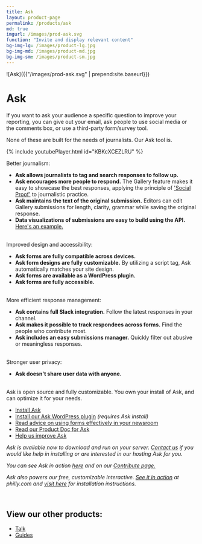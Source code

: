 ```yaml
---
title: Ask
layout: product-page
permalink: /products/ask
md: true
imgurl: /images/prod-ask.svg
function: "Invite and display relevant content"
bg-img-lg: /images/product-lg.jpg
bg-img-md: /images/product-md.jpg
bg-img-sm: /images/product-sm.jpg
---
```


![Ask]({{"/images/prod-ask.svg" | prepend:site.baseurl}})

# Ask 

If you want to ask your audience a specific question to improve your reporting, you can give out your email, ask people to use social media or the comments box, or use a third-party form/survey tool.

None of these are built for the needs of journalists. Our Ask tool is. 

{% include youtubePlayer.html id="KBKcXCEZLRU" %}		

Better journalism: 
* **Ask allows journalists to tag and search responses to follow up.**<br/>
* **Ask encourages more people to respond.** The Gallery feature makes it easy to showcase the best responses, applying the principle of ['Social Proof'](https://en.wikipedia.org/wiki/Social_proof) to journalistic practice.
* **Ask maintains the text of the original submission.** Editors can edit Gallery submissions for length, clarity, grammar while saving the original response.<br/>
* **Data visualizations of submissions are easy to build using the API.** [Here's an example.](http://www.philly.com/philly/news/politics/400537181.html)<br/><br/>

Improved design and accessibility:
* **Ask forms are fully compatible across devices.**
* **Ask form designs are fully customizable.** By utilizing a script tag, Ask automatically matches your site design.
* **Ask forms are available as a WordPress plugin.**
* **Ask forms are fully accessible.**<br/><br/>

More efficient response management:
* **Ask contains full Slack integration.** Follow the latest responses in your channel.
* **Ask makes it possible to track respondees across forms.** Find the people who contribute most.
* **Ask includes an easy submissions manager.** Quickly filter out abusive or meaningless responses.<br/><br/>

Stronger user privacy: 
* **Ask doesn't share user data with anyone.**  <br/><br/>

Ask is open source and fully customizable. You own your install of Ask, and can optimize it for your needs.

* [Install Ask](https://docs.coralproject.net/products/ask/)
* [Install our Ask WordPress plugin](https://github.com/coralproject/ask-wp-plugin) _(requires Ask install)_
* [Read advice on using forms effectively in your newsroom](https://blog.coralproject.net/forms-audience-engagement/)
* [Read our Product Doc for Ask](https://blog.coralproject.net/product-ask/)
* [Help us improve Ask](/contribute.html#help-us-improve-ask)

*Ask is available now to download and run on your server. [Contact us](mailto:jeff@mozillafoundation.org) if you would like help in installing or are interested in our hosting Ask for you.*

*You can see Ask in action [here](https://www.youtube.com/watch?v=KBKcXCEZLRU) and on our [Contribute page.](/contribute.html#other-ideas-and-bug-reports)* 

*Ask also powers our free, customizable interactive. [See it in action](http://www.philly.com/philly/news/politics/400537181.html) at philly.com and [visit here](https://github.com/bocoup/coral-ask-election-2016/) for installation instructions.*
<br />


&nbsp; 
&nbsp; 

## View our other products:
* [Talk](/products/talk.html)
* [Guides](/products/guides.html)
